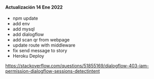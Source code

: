 #### Actualización 14 Ene 2022
- npm update
- add env
- add mysql
- add dialogflow
- add scan qr from webpage
- update route with middleware
- fix send message to story
- Heroku Deploy

https://stackoverflow.com/questions/51855169/dialogflow-403-iam-permission-dialogflow-sessions-detectintent